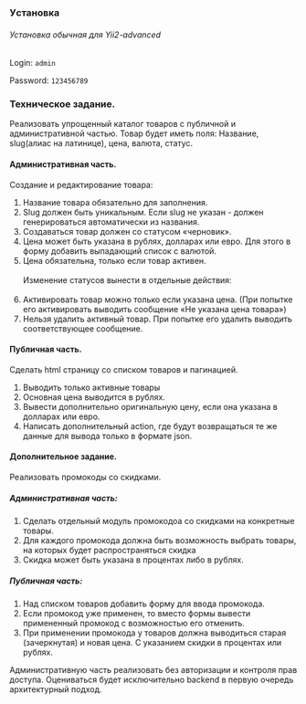 ### Уcтановка

###### Установка обычная для Yii2-advanced

Login: 
```admin```

Password:
```123456789```



### Техническое задание.

Реализовать упрощенный каталог товаров с публичной и административной частью. Товар будет иметь поля:  Название, slug(алиас на латинице), цена, валюта, статус.
#### Административная часть.
Создание и редактирование товара: 
1)	Название товара обязательно для заполнения. 
2)	Slug должен быть уникальным. Если slug не указан - должен генерироваться автоматически из названия.
3)	Создаваться товар должен со статусом «черновик».  
4)	Цена может быть указана в рублях, долларах или евро. Для этого в форму добавить выпадающий список с валютой. 
5)	Цена обязательна, только если товар активен.<br><br>
Изменение статусов вынести в отдельные действия:<br><br>
1)	Активировать товар можно только если указана цена. (При попытке его активировать выводить сообщение «Не указана цена товара»)
2)	Нельзя удалить активный товар. При попытке его удалить выводить соответствующее сообщение.
#### Публичная часть. 
Сделать html страницу со списком товаров и пагинацией.
1)	Выводить только активные товары
2)	Основная цена выводится в рублях. 
3)	Вывести дополнительно оригинальную цену, если она указана в долларах или евро.
4)	Написать дополнительный action, где будут возвращаться те же данные для вывода только в формате json.

#### Дополнительное задание.
Реализовать промокоды со скидками.
##### Административная часть:
1)	Сделать отдельный модуль  промокодоа со скидками на конкретные товары. 
2)	Для каждого промокода должна быть возможность выбрать товары, на которых будет распространяться скидка
3)	Скидка может быть указана в процентах либо в рублях.
##### Публичная часть:
1)	Над списком товаров добавить форму для ввода промокода. 
2)	Если промокод уже применен, то вместо формы вывести примененный промокод с возможностью его отменить.
3)	При применении промокода у товаров должна выводиться старая (зачеркнутая) и новая цена. С указанием скидки в процентах или рублях.

Административную часть реализовать без авторизации и контроля прав доступа.
Оцениваться будет исключительно backend в первую очередь архитектурный подход.
